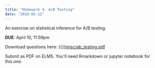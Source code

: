 ```yaml
---
title: "Homework 4: A/B Testing"
date: "2018-03-12"
---
```


An exercise on statistical inference for A/B testing.

**DUE**: April 10, 11:59pm

<!--more-->

Download questions here: [{{<baseurl>}}misc/ab_testing.pdf](/misc/ab_testing.pdf)

Submit as PDF on ELMS. You'll need Rmarkdown  or jupyter notebook for this one.

